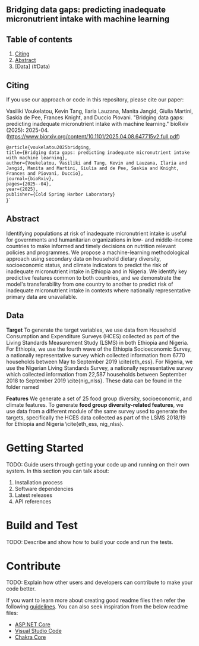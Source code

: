 ## Bridging data gaps: predicting inadequate micronutrient intake with machine learning 

## Table of contents  
1. [Citing](#Citing)
2. [Abstract](#Abstract)
3. [Data] (#Data)

## Citing
<a name="Citing"/>

If you use our approach or code in this repository, please cite our paper:

Vasiliki Voukelatou, Kevin Tang, Ilaria Lauzana, Manita Jangid, Giulia Martini, Saskia de Pee, Frances Knight, and Duccio Piovani. "Bridging data gaps: predicting inadequate micronutrient intake with machine learning." bioRxiv (2025): 2025-04.
 <br/>
(https://www.biorxiv.org/content/10.1101/2025.04.08.647715v2.full.pdf)

`@article{voukelatou2025bridging, `<br/>
  `title={Bridging data gaps: predicting inadequate micronutrient intake with machine learning},`<br/>
  `author={Voukelatou, Vasiliki and Tang, Kevin and Lauzana, Ilaria and Jangid, Manita and Martini, Giulia and de Pee, Saskia and Knight, Frances and Piovani, Duccio},`<br/>
 `journal={bioRxiv},`<br/>
  `pages={2025--04},`<br/>
  `year={2025},`<br/>
  `publisher={Cold Spring Harbor Laboratory}`<br/>
}`


<a name="Abstract"/>

## Abstract

Identifying populations at risk of inadequate micronutrient intake is useful for governments and humanitarian organizations in low- and middle-income countries to make informed and timely decisions on nutrition relevant policies and programmes. We propose a machine-learning methodological approach using secondary data on household dietary diversity, socioeconomic status, and climate indicators to predict the risk of inadequate micronutrient intake in Ethiopia and in Nigeria. We identify key predictive features common to both countries, and  we demonstrate the model's transferability from one country to another to predict risk of inadequate micronutrient intake in contexts where nationally representative primary data are unavailable.

## Data 

**Target**
To generate the target variables, we use data from Household Consumption and Expenditure Surveys (HCES) collected as part of the Living Standards Measurement Study (LSMS) in both Ethiopia and Nigeria. For Ethiopia, we use the fourth wave of the Ethiopia Socioeconomic Survey, a nationally representative survey which collected information from 6770 households between May to September 2019 \cite{eth_ess}. For Nigeria, we use the Nigerian Living Standards Survey, a nationally representative survey which collected information from 22,587 households between September 2018 to September 2019 \cite{nig_nlss}. These data can be found in the folder named 

**Features**
We generate a set of 25 food group diversity, socioeconomic, and climate features. 
To generate **food group diversity-related features**, we use data from a different module of the same survey used to generate the targets, specifically the HCES data collected as part of the LSMS 2018/19 for Ethiopia and Nigeria \cite{eth_ess, nig_nlss}.


# Getting Started
TODO: Guide users through getting your code up and running on their own system. In this section you can talk about:
1.	Installation process
2.	Software dependencies
3.	Latest releases
4.	API references

# Build and Test
TODO: Describe and show how to build your code and run the tests. 

# Contribute
TODO: Explain how other users and developers can contribute to make your code better. 

If you want to learn more about creating good readme files then refer the following [guidelines](https://docs.microsoft.com/en-us/azure/devops/repos/git/create-a-readme?view=azure-devops). You can also seek inspiration from the below readme files:
- [ASP.NET Core](https://github.com/aspnet/Home)
- [Visual Studio Code](https://github.com/Microsoft/vscode)
- [Chakra Core](https://github.com/Microsoft/ChakraCore)

